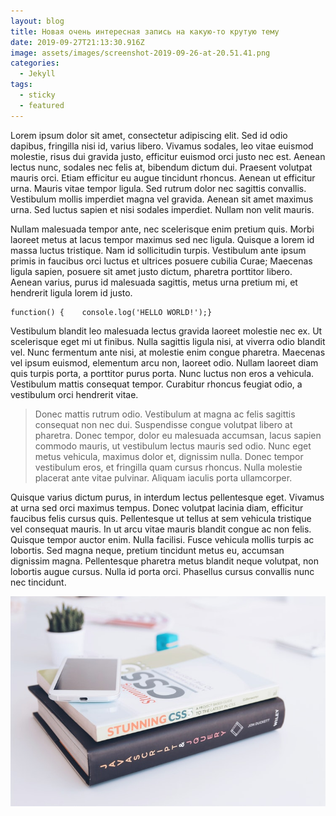 ```yaml
---
layout: blog
title: Новая очень интересная запись на какую-то крутую тему
date: 2019-09-27T21:13:30.916Z
image: assets/images/screenshot-2019-09-26-at-20.51.41.png
categories:
  - Jekyll
tags:
  - sticky
  - featured
---
```

Lorem ipsum dolor sit amet, consectetur adipiscing elit. Sed id odio dapibus, fringilla nisi id, varius libero. Vivamus sodales, leo vitae euismod molestie, risus dui gravida justo, efficitur euismod orci justo nec est. Aenean lectus nunc, sodales nec felis at, bibendum dictum dui. Praesent volutpat mauris orci. Etiam efficitur eu augue tincidunt rhoncus. Aenean ut efficitur urna. Mauris vitae tempor ligula. Sed rutrum dolor nec sagittis convallis. Vestibulum mollis imperdiet magna vel gravida. Aenean sit amet maximus urna. Sed luctus sapien et nisi sodales imperdiet. Nullam non velit mauris.

Nullam malesuada tempor ante, nec scelerisque enim pretium quis. Morbi laoreet metus at lacus tempor maximus sed nec ligula. Quisque a lorem id massa luctus tristique. Nam id sollicitudin turpis. Vestibulum ante ipsum primis in faucibus orci luctus et ultrices posuere cubilia Curae; Maecenas ligula sapien, posuere sit amet justo dictum, pharetra porttitor libero. Aenean varius, purus id malesuada sagittis, metus urna pretium mi, et hendrerit ligula lorem id justo.

```
function() {    console.log('HELLO WORLD!');}
```

Vestibulum blandit leo malesuada lectus gravida laoreet molestie nec ex. Ut scelerisque eget mi ut finibus. Nulla sagittis ligula nisi, at viverra odio blandit vel. Nunc fermentum ante nisi, at molestie enim congue pharetra. Maecenas vel ipsum euismod, elementum arcu non, laoreet odio. Nullam laoreet diam quis turpis porta, a porttitor purus porta. Nunc luctus non eros a vehicula. Vestibulum mattis consequat tempor. Curabitur rhoncus feugiat odio, a vestibulum orci hendrerit vitae.

> Donec mattis rutrum odio. Vestibulum at magna ac felis sagittis consequat non nec dui. Suspendisse congue volutpat libero at pharetra. Donec tempor, dolor eu malesuada accumsan, lacus sapien commodo mauris, ut vestibulum lectus mauris sed odio. Nunc eget metus vehicula, maximus dolor et, dignissim nulla. Donec tempor vestibulum eros, et fringilla quam cursus rhoncus. Nulla molestie placerat ante vitae pulvinar. Aliquam iaculis porta ullamcorper.

Quisque varius dictum purus, in interdum lectus pellentesque eget. Vivamus at urna sed orci maximus tempus. Donec volutpat lacinia diam, efficitur faucibus felis cursus quis. Pellentesque ut tellus at sem vehicula tristique vel consequat mauris. In ut arcu vitae mauris blandit congue ac non felis. Quisque tempor auctor enim. Nulla facilisi. Fusce vehicula mollis turpis ac lobortis. Sed magna neque, pretium tincidunt metus eu, accumsan dignissim magna. Pellentesque pharetra metus blandit neque volutpat, non lobortis augue cursus. Nulla id porta orci. Phasellus cursus convallis nunc nec tincidunt.

![books](/assets/images/13.jpg "books image")
